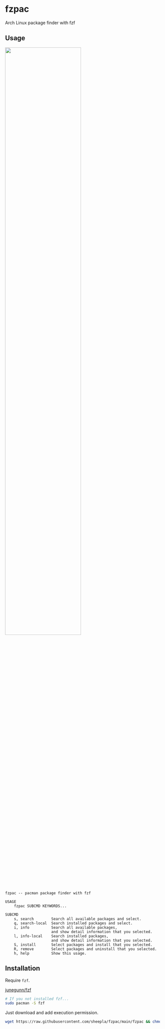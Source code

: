 # fzpac

Arch Linux package finder with fzf

## Usage

<image src="./img/screenshot.png" width="70%">

```
fzpac -- pacman package finder with fzf

USAGE
    fzpac SUBCMD KEYWORDS...

SUBCMD
    s, search        Search all available packages and select.
    q, search-local  Search installed packages and select.
    i, info          Search all available packages,
                     and show detail information that you selected.
    l, info-local    Search installed packages,
                     and show detail information that you selected.
    S, install       Select packages and install that you selected.
    R, remove        Select packages and uninstall that you selected.
    h, help          Show this usage.
```

## Installation

Require `fzf`.

<a href="https://github.com/junegunn/fzf">junegunn/fzf</a>

```bash
# If you not installed fzf...
sudo pacman -S fzf
```

Just download and add execution permission.

```bash
wget https://raw.githubusercontent.com/sheepla/fzpac/main/fzpac && chmod +x fzpac
```

